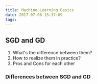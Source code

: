 ```yaml
---
title: Machine Learning Basics
date: 2017-07-06 15:37:09
tags:
---
```

## SGD and GD

1. What's the difference between them?
2. How to realize them in practice?
3. Pros and Cons for each other

### Differences between SGD and GD

